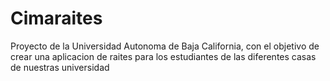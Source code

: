 # Cimaraites
Proyecto de la Universidad Autonoma de Baja California, con el objetivo de crear una aplicacion de raites para los estudiantes de las diferentes casas de nuestras universidad
